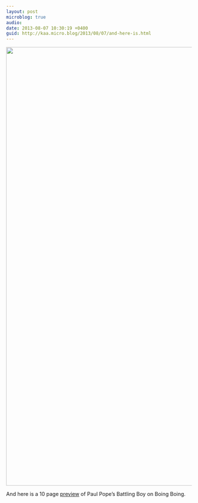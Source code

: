 ```yaml
---
layout: post
microblog: true
audio: 
date: 2013-08-07 10:30:19 +0400
guid: http://kaa.micro.blog/2013/08/07/and-here-is.html
---
```

<img src="https://micro.kaa.bz/uploads/2018/cbec48886c.jpg" alt="" width="840" height="1190" class="alignnone size-full wp-image-584" /><p>And here is a 10 page <a href="http://boingboing.net/2013/07/31/exclusive-trailer-and-preview.html">preview</a> of Paul Pope&rsquo;s Battling Boy on Boing Boing.</p>
